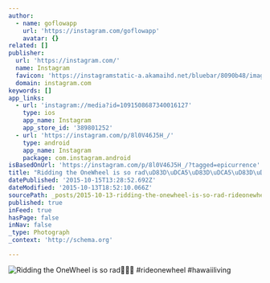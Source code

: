 ```yaml
---
author:
  - name: goflowapp
    url: 'https://instagram.com/goflowapp'
    avatar: {}
related: []
publisher:
  url: 'https://instagram.com/'
  name: Instagram
  favicon: 'https://instagramstatic-a.akamaihd.net/bluebar/8090b48/images/ico/favicon.ico'
  domain: instagram.com
keywords: []
app_links:
  - url: 'instagram://media?id=1091508687340016127'
    type: ios
    app_name: Instagram
    app_store_id: '389801252'
  - url: 'https://instagram.com/p/8l0V46J5H_/'
    type: android
    app_name: Instagram
    package: com.instagram.android
isBasedOnUrl: 'https://instagram.com/p/8l0V46J5H_/?tagged=epicurrence'
title: "Ridding the OneWheel is so rad\uD83D\uDCA5\uD83D\uDCA5\uD83D\uDCA5 #rideonewheel #hawaiiliving"
datePublished: '2015-10-15T13:28:52.692Z'
dateModified: '2015-10-13T18:52:10.066Z'
sourcePath: _posts/2015-10-13-ridding-the-onewheel-is-so-rad-rideonewheel-hawaiili.md
published: true
inFeed: true
hasPage: false
inNav: false
_type: Photograph
_context: 'http://schema.org'

---
```

![Ridding the OneWheel is so rad &num;rideonewheel &num;hawaiiliving](https://scontent.cdninstagram.com/hphotos-xaf1/t51.2885-15/s640x640/sh0.08/e35/12107533_888674297834996_1997636332_n.jpg)